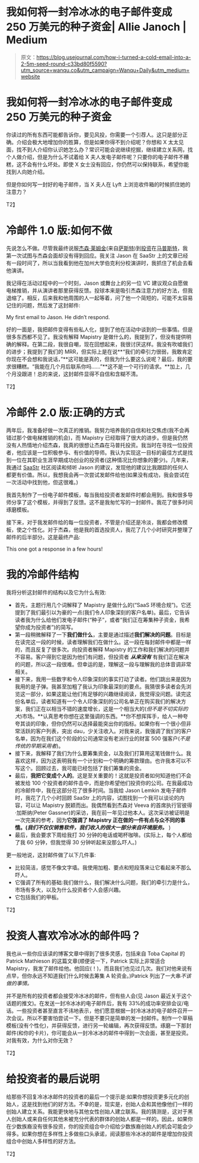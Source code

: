 # 我如何将一封冷冰冰的电子邮件变成 250 万美元的种子资金| Allie Janoch | Medium

> 原文：<https://blog.usejournal.com/how-i-turned-a-cold-email-into-a-2-5m-seed-round-c33bd80f5590?utm_source=wanqu.co&utm_campaign=Wanqu+Daily&utm_medium=website>

# 我如何将一封冷冰冰的电子邮件变成 250 万美元的种子资金



你读过的所有东西可能都告诉你，要见风投，你需要一个引荐人。这只是部分正确。介绍会极大地增加你的胜算，但是如果你得不到介绍呢？你想和 X 太太见面，找不到人介绍你认识她怎么办？常识可能会说继续挖掘，继续建立关系网，找个人做介绍，但是为什么不试着给 X 夫人发电子邮件呢？只要你的电子邮件不糟糕，这不会有什么坏处。即使 X 女士没有回应，你仍然可以保持联系，希望你能找到人向她介绍。

但是你如何写一封好的电子邮件，当 X 夫人在 Lyft 上浏览收件箱的时候抓住她的注意力？



T2】

# 冷邮件 1.0 版:如何不做

先说怎么不做。尽管我最终说服[杰森·莱姆金](https://twitter.com/jasonlk)(来自[萨斯特](http://www.saastrfund.com/))到[投资](http://www.businessinsider.com/mapistry-ceo-allie-janoch-interview-2018-5)在[马普斯特](http://www.mapistry.com)，我第一次试图与杰森会面却没有得到回应。我关注 Jason 在 SaaStr 上的文章已经有一段时间了，所以当我看到他在加州大学伯克利分校演讲时，我抓住了机会去看他演讲。

我记得在活动过程中的一个时刻，Jason 或舞台上的另一位 VC 建议观众自愿做电梯推销，并从演讲者那里获得反馈。投球本来是吸引杰森注意力的好方法，但我退缩了。相反，后来我和他周围的人一起等着，问了他一个简短的，可能不太容易记住的问题，然后发了这封邮件:



My first email to Jason. He didn’t respond.



好的一面是，我把邮件变得有些私人化，提到了他在活动中谈到的一些事情。但是很多东西都不见了。我没有解释 Mapistry 是做什么的，我提到了，但没有提供明确的解释。在第二段，我很自嘲，现在回想起来，我很讨厌这样。我没有吹嘘我们的进步；我提到了我们的 MRR，但实际上是在说**“我们的牵引力很弱，我敢肯定你现在不会想和我说话，”**这可能是真的，但我为什么要这么说呢？最后，我的要求很糟糕。“我能在几个月后联系你吗……”**这不是一个可行的请求。**加上，几个月没跟进！总的来说，这封邮件显得不自信和含糊不清。

T2】

# 冷邮件 2.0 版:正确的方式

两年后，我准备好做一次真正的推销。我努力培养我的自信和社交焦虑(我不会再错过那个做电梯推销的机会)，而 Mapistry 已经取得了很大的进步。但是我仍然没有人热情地介绍杰森，我真的很想让杰森在马普托投资。我当时在寻找一位投资者，他应该是一位积极参与、有价值的导师。我认为实现这一目标的最佳方式是找到一位在其职业生涯早期成功创业的投资者(这种情况比你想象的要少)。几年来，我通过 [SaaStr](https://www.saastr.com/) 社区阅读和倾听 Jason 的建议，发现他的建议比我跟踪的任何人都更有价值。所以，我想我会再一次尝试发邮件给他(如果没有成功，我会尝试在一次活动中找到他，但这很难。)

我首先制作了一份电子邮件模板，每当我给投资者发邮件时都会用到。我和很多导师分享了这个模板，并得到了反馈。这不是我匆忙写的一封邮件。我花了很多时间琢磨模板。

接下来，对于我发邮件给的每一位投资者，不管是介绍还是冷淡，我都会修改模板，使之个性化。对于杰森，他是我的首选投资人，我花了几个小时研究并整理了邮件的后半部分。这是最终产品:



This one got a response in a few hours!



# **我的冷邮件结构**

我将分析这封邮件的结构以及它为什么有效:

*   首先，主题行用几个词解释了 Mapistry 是做什么的(“SaaS 环境合规”)。它还提到了我们最引以为豪的一点(我们令人印象深刻的客户名单)。最后，它告诉读者我为什么给他们发电子邮件(“种子”，或者“我们正在筹集种子资金，我希望你成为投资者”)的简写。
*   第一段稍微解释了一下**我们做什么**，主要是通过描述**我们解决的问题**。目标是在读完这一段的时候，读者理解我们在做什么。这一段在每封邮件中都是一样的，而且反复了很多次。向投资者解释 Mapistry 的工作和我们解决的问题并不容易。客户得到它是因为他们有问题，但投资者 ***从来没有*** 有我们正在解决的问题，所以这一段很难。但幸运的是，理解这一段与理解我的总体音调非常相关。
*   接下来，我用一些数字和令人印象深刻的事实打动了读者。他们跳出来是因为我用的是子弹。我甚至加粗了我认为印象最深刻的要点。我猜很多读者会先浏览这一部分，如果这能让他们有足够的兴趣继续阅读，我觉得没问题。读完这份名单后，读者知道有一个令人印象深刻的公司名单正在购买我们的解决方案，我们正在以相当不错的速度增长，这是一个相当大的(*但不是不切实际的大*)市场。**认真思考你想在这里强调的东西。**你不想挥挥手，给人一种夸夸其谈的印象，但你仍然可以选择最能突出你的指标。如果你有一个很小但非常活跃的客户列表，突出 dau，少关注收入。对我来说，我强调了我们的客户名单，因为在我们这个阶段的公司通常没有老派行业的财富 500 强客户(*不是传统的早期采用者*)。
*   接下来，我解释了我们为什么要筹集资金，以及我们打算用这笔钱做什么。我喜欢这样，因为这表明我有一个计划和一个明确的筹款理由。也许我本可以不写这个。回顾过去，我可能已经包括了我们筹集的资金。
*   最后，**我把它变成个人的**。这是至关重要的！这就是投资者如何知道他们不会被发给 100 个投资者的邮件击中，而是你希望他们投资你的公司。在我最成功的冷邮件中，我在这部分花了很多时间。当我给 Jason Lemkin 发电子邮件时，我花了几个小时回顾 SaaStr 上的内容，试图找到一个我可以谈论的内容，可以让 Mapistry 脱颖而出。我偶然看到杰森对 Veeva 的首席执行官彼得·加斯纳(Peter Gassner)的采访，我在前一年见过他本人。这次采访被证明是一次完美的参考，因为**它强调了 Mapistry 正在做的一件有点与众不同的事情。(*我们不仅仅销售软件，我们收入的很大一部分来自环境服务。*** )
*   最后，我会要求下周给我打 30 分钟的电话或喝杯咖啡。(实际上，每个人都给了我 60 分钟，但我觉得 30 分钟听起来没那么吓人。)

更一般地说，这封邮件做了以下几件事:

*   比较简洁，感觉不像文字墙。我使用加粗、要点和短段落来让它看起来不那么吓人。
*   它强调了所有的基础:我们做什么，我们解决什么问题，我们的牵引力是什么，市场有多大，以及为什么投资者个人会感兴趣。
*   它包括我们的甲板。

T2】

# 投资人喜欢冷冰冰的邮件吗？

我也从一些你应该读的博客文章中得到了很多灵感，包括来自 Toba Capital 的 Patrick Mathieson 的这篇文章(顺便说一下，Patrick 实际上非常适合 Mapistry，我发了邮件给他。他回应(！)，而且我们也见过几次。我们对他来说有点早，但你永远不知道我们什么时候去筹集 A 轮资金。)Patrick 列出了一大串*不该做的事情。*

并不是所有的投资者都会接受冷冰冰的邮件，但有些人会(见 Jason 最近关于这个话题的推文)。在发送一封冷冰冰的电子邮件后，我有 33%的成功率安排会议/电话。一些投资者甚至直言不讳地表示，他们愿意根据一封冷冰冰的电子邮件召开一次会议。所以不要害怕尝试一下。但是不要只是简单的发一封邮件。制作一个草稿模板(没有个性化)，并获得反馈，进行另一轮编辑，再次获得反馈。琢磨一下那封邮件(和你的卡片)，你可能会从一封冷冰冰的邮件中得到一次会面，甚至是投资。对我有效，为什么对你无效？

T2】

# **给投资者的最后说明**

给那些不回复冷冰冰邮件的投资者的最后一个提示是:如果你想投资更多元化的创始人，这是找到他们的好方法。不幸的是，现实是，创始人会和其他像他们一样的创始人建立关系。我能更快地与其他女性创始人建立联系。我的猜测是，这对于黑人创始人或来自任何其他未被充分代表的群体的创始人都是一样的。因此，如果你在少数族裔没有很多投资，你的投资组合中介绍给少数族裔创始人的机会可能会少得多。如果你想在多样性上多做些口头承诺，阅读那些冷冰冰的邮件是增加你投资组合中创始人多样性的好方法。

T2】
